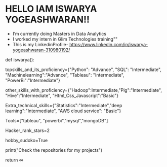 # HELLO IAM ISWARYA YOGEASHWARAN!!

-  I’m currently doing Masters in Data Analytics
- I worked my intern in Glim Technologies training""
- This is my LinkedinProfile- https://www.linkedin.com/in/iswarya-yogeashwaran-310980192/

def iswarya():
   
   topskills_and_its_proficiency={"Python": "Advance", "SQL": "Intermediate", "Machinelearning":"Advance", "Tableau": "Intermediate", "PowerBi":"Intermediate"}
   
   other_skills_with_proficiency={"Hadoop":Intermediate,"Pig":"Intermediate", "Hive":"Intermediate", "Html_Css_Javascript":"Basic"}
   
   Extra_technical_skills={"Statistics":"Intermediate","deep learning":"Intermediate", "AWS cloud service": "Basic"}
   
   Tools=["tableau", "powerbi","mysql","mongoDB"]
   
   Hacker_rank_stars=2
   
   hobby_sudoko=True
   
   print("Check the repositories for my projects")
   
   return ∞
